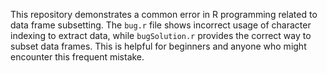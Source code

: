 This repository demonstrates a common error in R programming related to data frame subsetting. The `bug.r` file shows incorrect usage of character indexing to extract data, while `bugSolution.r` provides the correct way to subset data frames.  This is helpful for beginners and anyone who might encounter this frequent mistake.